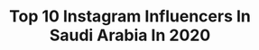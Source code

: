 ---
title: Top 10 Instagram Influencers In Saudi Arabia In 2020
description: >-
  Find top Instagram influencers in Saudi Arabia in 2020. Most popular hashtags: #stayhome #coronavirus #eidmubarak #madinah.
platform: Instagram
profiles:
  - username: "5sunshine1"
    fullname: >-
      𝐒𝐇𝐀𝐇𝐀𝐃
    location: "Saudi Arabia"
    followers: 95011
    engagement: 719
    commentsToLikes: 0.015398
    id: ck136k9416wwg0i1938xyc8cz
    verified: true
    hashtags: "#thesaudidream, #millionnation"
  - username: "razan.makeupp"
    fullname: >-
      Razan Ahmed رزان أحمد
    location: "Saudi Arabia"
    followers: 18728
    engagement: 346
    commentsToLikes: 0.374776
    id: ck0w5z3pu64im0i199g7ym66a
    verified: false
    hashtags: "#bridelook, #noracosmetic, #toofacedmakeup, #toofacad"
  - username: "18andrecarrillo"
    fullname: >-
      Andre Carrillo 🇵🇪
    location: "Saudi Arabia"
    followers: 2206699
    engagement: 310
    commentsToLikes: 0.024901
    id: ck0w371tlrwna0i19zsqg4zx9
    verified: true
    hashtags: "#yomemuevoencasa, #yomequedoencasa, #atletainyogo, #mirrorselfie"
  - username: "herve.renard.hr"
    fullname: >-
      Hervé Renard
    location: "Saudi Arabia"
    followers: 400509
    engagement: 354
    commentsToLikes: 0.016830
    id: ck15rfhgz7ocm0i19tam16qmx
    verified: true
    hashtags: "#saudi, #respect, #footballplayer, #legends"
  - username: "ak720"
    fullname: >-
      Ahmad
    location: "Saudi Arabia"
    followers: 156668
    engagement: 192
    commentsToLikes: 0.032718
    id: ck15qoqxe3wl80i191c0gba0f
    verified: false
    hashtags: "#facetimephotoshoot"
  - username: "nesmaelgoharyofficial"
    fullname: >-
      Nesma Elgohary نسمه الجوهرى
    location: "Saudi Arabia"
    followers: 361823
    engagement: 39
    commentsToLikes: 0.119301
    id: ck0w4skli07cw0i1951n4i8a4
    verified: false
    hashtags: "#eidmubarak, #abayadubai, #fashionnova, #fadhionblogger"
  - username: "yasiralsaggaf"
    fullname: >-
      ياسر السقاف
    location: "Saudi Arabia"
    followers: 200637
    engagement: 152
    commentsToLikes: 0.024799
    id: ck0w0e2qjdq7o0i192qedb9e7
    verified: true
    hashtags: "#tb, #aprilmemories, #stayhome, #mbcthevoicekids"
  - username: "l.att1996"
    fullname: >-
      لُ ؤ ي 
    location: "Saudi Arabia"
    followers: 6125
    engagement: 1976
    commentsToLikes: 0.341945
    id: ck138iymlgg4e0i19xxnchxv3
    verified: false
    hashtags: "#sunset, #nature, #sweet, #food"
  - username: "dhay.xx"
    fullname: >-
      ضي | Dhay
    location: "Saudi Arabia"
    followers: 140646
    engagement: 429
    commentsToLikes: 0.020824
    id: ck0u948n58xl50i19yxt0cu36
    verified: false
    hashtags: "#2020"
  - username: "ad_nans"
    fullname: >-
      عدنان الروقي 💛| Adnan alrougi
    location: "Saudi Arabia"
    followers: 35731
    engagement: 1052
    commentsToLikes: 0.104287
    id: ck0w3jedjtpw80i19saw1fvz4
    verified: false
    hashtags: "#artsy, #draweye, #zaynart, #atssite"
---
